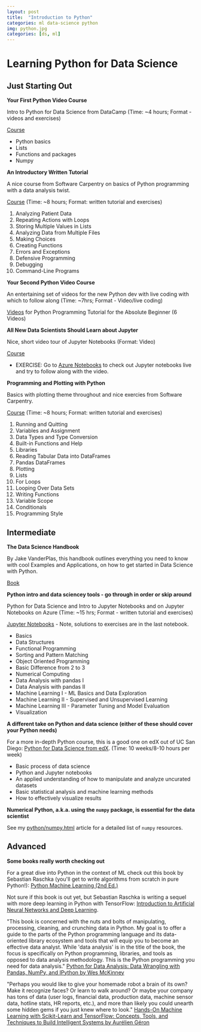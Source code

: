 ```yaml
---
layout: post
title:  "Introduction to Python"
categories: ml data-science python
img: python.jpg
categories: [ds, ml]
---
```


# Learning Python for Data Science

## Just Starting Out

**Your First Python Video Course**

Intro to Python for Data Science from DataCamp (Time:  ~4 hours; Format - videos and exercises)

[Course](https://www.datacamp.com/courses/intro-to-python-for-data-science)

  * Python basics
  * Lists
  * Functions and packages
  * Numpy

**An Introductory Written Tutorial**

A nice course from Software Carpentry on basics of Python programming with a data analysis twist.

[Course](http://swcarpentry.github.io/python-novice-inflammation/) (Time:  ~8 hours; Format:  written tutorial and exercises)

1. Analyzing Patient Data
2. Repeating Actions with Loops
3. Storing Multiple Values in Lists
4. Analyzing Data from Multiple Files
5. Making Choices
6. Creating Functions
7. Errors and Exceptions
8. Defensive Programming
9. Debugging
10. Command-Line Programs


**Your Second Python Video Course**

An entertaining set of videos for the new Python dev with live coding with which to follow along (Time:  ~7hrs; Format - Video/live coding)

[Videos](https://www.youtube.com/playlist?list=PLwyVx3OgslBW6nIh-g62ZxD5LwmAsG4e5) for Python Programming Tutorial for the Absolute Beginner (6 Videos)

**All New Data Scientists Should Learn about Jupyter**

Nice, short video tour of Jupyter Notebooks (Format:  Video)

[Course](https://www.youtube.com/watch?v=jZ952vChhuI)

  * EXERCISE: Go to [Azure Notebooks](https://notebooks.azure.com) to check out Jupyter notebooks live and try to follow along with the video.

**Programming and Plotting with Python**

Basics with plotting theme throughout and nice exercies from Software Carpentry.

[Course](http://swcarpentry.github.io/python-novice-gapminder/) (Time: ~8 hours; Format:  written tutorial and exercises)

1. Running and Quitting
2. Variables and Assignment
3. Data Types and Type Conversion
4. Built-in Functions and Help
6. Libraries
7. Reading Tabular Data into DataFrames
8. Pandas DataFrames
9. Plotting
11. Lists
12. For Loops
13. Looping Over Data Sets
14. Writing Functions
15. Variable Scope
17. Conditionals
18. Programming Style

## Intermediate

**The Data Science Handbook**

By Jake VanderPlas, this handbook outlines everything you need to know with cool Examples and Applications, on how to get started in Data Science with Python.

[Book](https://jakevdp.github.io/PythonDataScienceHandbook/)

**Python intro and data sciencey tools - go through in order or skip around**

Python for Data Science and Intro to Jupyter Notebooks and on Jupyter Notebooks on Azure (Time:  ~15 hrs; Format - written tutorial and exercises)

[Jupyter Notebooks](https://notebooks.azure.com/rheartpython/libraries/PythonDS101) - Note, solutions to exercises are in the last notebook.

* Basics
* Data Structures
* Functional Programming
* Sorting and Pattern Matching
* Object Oriented Programming
* Basic Difference from 2 to 3
* Numerical Computing
* Data Analysis with pandas I
* Data Analysis with pandas II
* Machine Learning I - ML Basics and Data Exploration
* Machine Learning II - Supervised and Unsupervised Learning
* Machine Learning III - Parameter Tuning and Model Evaluation
* Visualization

**A different take on Python and data science (either of these should cover your Python needs)**

For a more in-depth Python course, this is a good one on edX out of UC San Diego:  [Python for Data Science from edX](https://www.edx.org/course/python-data-science-uc-san-diegox-dse200x).  (Time:  10 weeks/8-10 hours per week)

* Basic process of data science
* Python and Jupyter notebooks
* An applied understanding of how to manipulate and analyze uncurated datasets
* Basic statistical analysis and machine learning methods
* How to effectively visualize results

**Numerical Python, a.k.a. using the `numpy` package, is essential for the data scientist**

See my [python/numpy.html](python/numpy) article for a detailed list of `numpy` resources.

## Advanced

**Some books really worth checking out**

For a great dive into Python in the context of ML check out this book by Sebastian Raschka (you'll get to write algorithms from scratch in pure Python!): [Python Machine Learning (2nd Ed.)](https://github.com/rasbt/python-machine-learning-book-2nd-edition)

Not sure if this book is out yet, but Sebastian Raschka is writing a sequel with more deep learning in Python with TensorFlow: [Introduction to Artificial Neural Networks and Deep Learning](https://leanpub.com/ann-and-deeplearning).

"This book is concerned with the nuts and bolts of manipulating, processing, cleaning, and crunching data in Python. My goal is to offer a guide to the parts of the Python programming language and its data-oriented library ecosystem and tools that will equip you to become an effective data analyst. While 'data analysis' is in the title of the book, the focus is specifically on Python programming, libraries, and tools as opposed to data analysis methodology. This is the Python programming you need for data analysis."  [Python for Data Analysis: Data Wrangling with Pandas, NumPy, and IPython by Wes McKinney](https://www.amazon.com/Python-Data-Analysis-Wrangling-IPython/dp/1491957662/)

"Perhaps you would like to give your homemade robot a brain of its own? Make it recognize faces? Or learn to walk around? Or maybe your company has tons of data (user logs, financial data, production data, machine sensor data, hotline stats, HR reports, etc.), and more than likely you could unearth some hidden gems if you just knew where to look." [Hands-On Machine Learning with Scikit-Learn and TensorFlow: Concepts, Tools, and Techniques to Build Intelligent Systems by Aurélien Géron](https://www.amazon.com/Hands-Machine-Learning-Scikit-Learn-TensorFlow/dp/1491962291)